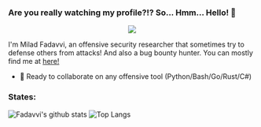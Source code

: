
### Are you really watching my profile?!? So... Hmm... Hello! 👋

<p align="center">
<img src="https://media.giphy.com/media/zy89dUFZCagFy/giphy.gif"/>
</p>

I'm Milad Fadavvi, an offensive security researcher that sometimes try to defense others from attacks! And also a bug bounty hunter. You can mostly find me at <a href= "https://www.linkedin.com/in/fadavvi/">here!</a> 

- 👯 Ready to collaborate on any offensive tool (Python/Bash/Go/Rust/C#)

### States:
![Fadavvi's github stats](https://github-readme-stats.vercel.app/api?username=fadavvi&show_icons=true&theme=dracula)
![Top Langs](https://github-readme-stats.vercel.app/api/top-langs/?username=fadavvi&show_icons=true&theme=dracula&hide=javascript,html,CSS) 



<!--
**Fadavvi/fadavvi** is a ✨ _special_ ✨ repository because its `README.md` (this file) appears on your GitHub profile.

Here are some ideas to get you started:


 ...
 ...
- 🤔 I’m looking for help with ...
- 💬 Ask me about ...
- 📫 How to reach me: ...
- 😄 Pronouns: ...
- ⚡ Fun fact: ...
-->

